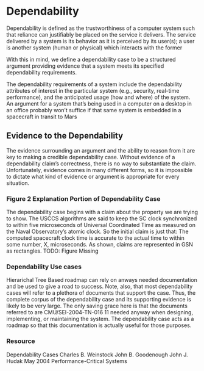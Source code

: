 # Dependability

Dependability is defined as the trustworthiness of a computer system such
that reliance can justifiably be placed on the service it delivers. The service
delivered by a system is its behavior as it is perceived by its user(s); a user is
another system (human or physical) which interacts with the former

With this in mind, we define a dependability case to be
a structured argument providing evidence that a system meets its specified
dependability requirements.

The dependability requirements of a system include the dependability attributes of interest in
the particular system (e.g., security, real-time performance), and the anticipated usage (how
and where) of the system. An argument for a system that’s being used in a computer on a
desktop in an office probably won’t suffice if that same system is embedded in a spacecraft in
transit to Mars

## Evidence to the Dependability

The evidence surrounding an argument and the ability to reason from it are key to making a
credible dependability case. Without evidence of a dependability claim’s correctness, there is
no way to substantiate the claim. Unfortunately, evidence comes in many different forms, so
it is impossible to dictate what kind of evidence or argument is appropriate for every
situation.

### Figure 2 Explanation Portion of Dependability Case

The dependability case begins with a claim about the property we are trying to show. The
USCCS algorithms are said to keep the SC clock synchronized to within five microseconds
of Universal Coordinated Time as measured on the Naval Observatory’s atomic clock. So the
initial claim is just that: The computed spacecraft clock time is accurate to the actual time to
within some number, X, microseconds. As shown, claims are represented in GSN as
rectangles.
TODO: Figure Missing

### Dependability Use cases

Hierarichal Tree Based roadmap can rely on anways needed documentation and be used to give a road to success.
Note, also, that most dependability cases will refer to a plethora of documents that support
the case. Thus, the complete corpus of the dependability case and its supporting evidence is
likely to be very large. The only saving grace here is that the documents referred to are
CMU/SEI-2004-TN-016 11
needed anyway when designing, implementing, or maintaining the system. The dependability
case acts as a roadmap so that this documentation is actually useful for those purposes.

### Resource

Dependability Cases
Charles B. Weinstock
John B. Goodenough
John J. Hudak
May 2004
Performance-Critical Systems
